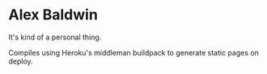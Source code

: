 Alex Baldwin
===============

It's kind of a personal thing.

Compiles using Heroku's middleman buildpack to generate static pages on deploy.
